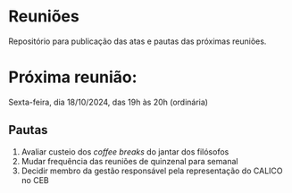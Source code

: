 # Reuniões
Repositório para publicação das atas e pautas das próximas reuniões.

# Próxima reunião:
Sexta-feira, dia 18/10/2024, das 19h às 20h (ordinária)

## Pautas
1. Avaliar custeio dos *coffee breaks* do jantar dos filósofos
2. Mudar frequência das reuniões de quinzenal para semanal
3. Decidir membro da gestão responsável pela representação do CALICO no CEB

